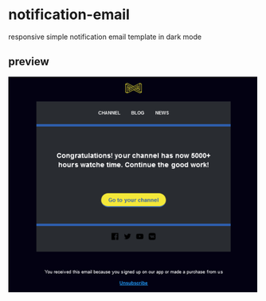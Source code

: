 # notification-email
responsive simple notification email template in dark mode

## preview
<img src="https://raw.githubusercontent.com/AbdenourALIANE/notification-email/main/img/preview.png" alt="notification HTML Email" width="500">
